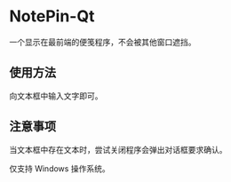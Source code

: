 # NotePin-Qt

一个显示在最前端的便笺程序，不会被其他窗口遮挡。

## 使用方法

向文本框中输入文字即可。

## 注意事项

当文本框中存在文本时，尝试关闭程序会弹出对话框要求确认。

仅支持 Windows 操作系统。
